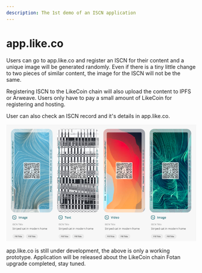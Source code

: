 ```yaml
---
description: The 1st demo of an ISCN application
---
```


# app.like.co

Users can go to app.like.co and register an ISCN for their content and a unique image will be generated randomly. Even if there is a tiny little change to two pieces of similar content, the image for the ISCN will not be the same.

Registering ISCN to the LikeCoin chain will also upload the content to IPFS or Arweave. Users only have to pay a small amount of LikeCoin for registering and hosting.

User can also check an ISCN record and it's details in app.like.co.

![](../../.gitbook/assets/app.like.co.png)

app.like.co is still under development, the above is only a working prototype. Application will be released about the LikeCoin chain Fotan upgrade completed, stay tuned.

